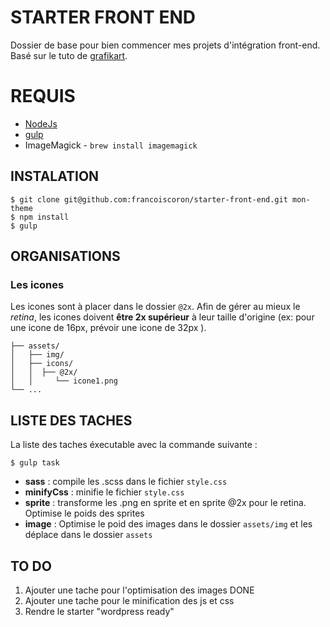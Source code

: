 # STARTER FRONT END
Dossier de base pour bien commencer mes projets d'intégration front-end. Basé sur le tuto de [grafikart](http://www.grafikart.fr/tutoriels/html-css/sass-libsass-nodejs-553).

# REQUIS

- [NodeJs](http://nodejs.org/)
- [gulp](http://gulpjs.com/)
- ImageMagick - `brew install imagemagick`

## INSTALATION

    $ git clone git@github.com:francoiscoron/starter-front-end.git mon-theme
    $ npm install
    $ gulp

## ORGANISATIONS
### Les icones
Les icones sont à placer dans le dossier `@2x`. Afin de gérer au mieux le *retina*, les icones doivent **être 2x supérieur** à leur taille d'origine (ex: pour une icone de 16px, prévoir une icone de 32px ).
    

    ├── assets/
    │   ├── img/
    │   ├── icons/
    │   │  ├── @2x/
    │   │     └── icone1.png
    └── ...

## LISTE DES TACHES
La liste des taches éxecutable avec la commande suivante :
 ```
 $ gulp task
 ```

- **sass** : compile les .scss dans le fichier `style.css`
- **minifyCss** : minifie le fichier `style.css`
- **sprite** : transforme les .png en sprite et en sprite @2x pour le retina. Optimise le poids des sprites
- **image** : Optimise le poid des images dans le dossier `assets/img` et les déplace dans le dossier `assets`

## TO DO
1. Ajouter une tache pour l'optimisation des images DONE
2. Ajouter une tache pour le minification des js et css
3. Rendre le starter "wordpress ready"
